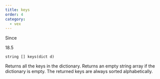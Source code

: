 ```yaml
---
title: keys
order: 4
category:
  - vex
---
```


Since

18.5

`string [] keys(dict d)`

Returns all the keys in the dictionary. Returns an empty string array
if the dictionary is empty. The returned keys are always sorted
alphabetically.

